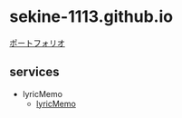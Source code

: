 # sekine-1113.github.io
[ポートフォリオ](https://sekine-1113.github.io/portfolio/)

## services

- lyricMemo
    - [lyricMemo](https://sekine-1113.github.io/lyricMemo/)

